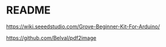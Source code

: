 # README

https://wiki.seeedstudio.com/Grove-Beginner-Kit-For-Arduino/

https://github.com/Belval/pdf2image
